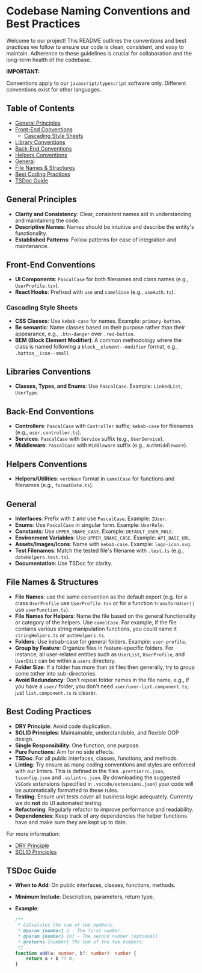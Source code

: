 # Codebase Naming Conventions and Best Practices

Welcome to our project! This README outlines the conventions and best practices we follow to ensure our code is clean, consistent, and easy to maintain. Adherence to these guidelines is crucial for collaboration and the long-term health of the codebase.

**IMPORTANT:**

Conventions apply to our `javascript/typescript` software only. Different conventions exist for other languages.

## Table of Contents

- [General Principles](#general-principles)
- [Front-End Conventions](#front-end-conventions)
  - [Cascading Style Sheets](#cascading-style-sheets)
- [Library Conventions](#libraries-conventions)
- [Back-End Conventions](#back-end-conventions)
- [Helpers Conventions](#helpers-conventions)
- [General](#general)
- [File Names & Structures](#file-names--structures)
- [Best Coding Practices](#best-coding-practices)
- [TSDoc Guide](#tsdoc-guide)

## General Principles

- **Clarity and Consistency**: Clear, consistent names aid in understanding and maintaining the code.
- **Descriptive Names**: Names should be intuitive and describe the entity's functionality.
- **Established Patterns**: Follow patterns for ease of integration and maintenance.

## Front-End Conventions

- **UI Components**: `PascalCase` for both filenames and class names (e.g., `UserProfile.tsx`).
- **React Hooks**: Prefixed with `use` and `camelCase` (e.g., `useAuth.ts`).

### Cascading Style Sheets

- **CSS Classes**: Use `kebab-case` for names. Example: `primary-button`.
- **Be semantic**: Name classes based on their purpose rather than their appearance, e.g., ``.btn-danger`` over ``.red-button``.
- **BEM (Block Element Modifier)**: A common methodology where the class is named following a `block__element--modifier` format, e.g., `.button__icon--small`

## Libraries Conventions

- **Classes, Types, and Enums**: Use `PascalCase`. Example: `LinkedList`, `UserType`.

## Back-End Conventions

- **Controllers**: `PascalCase` with `Controller` suffix; `kebab-case` for filenames (e.g., `user.controller.ts`).
- **Services**: `PascalCase` with `Service` suffix (e.g., `UserService`).
- **Middleware**: `PascalCase` with `Middleware` suffix (e.g., `AuthMiddleware`).

## Helpers Conventions

- **Helpers/Utilities**: `verbNoun` format in `camelCase` for functions and filenames (e.g., `formatDate.ts`).

## General

- **Interfaces**: Prefix with `I` and use `PascalCase`. Example: `IUser`.
- **Enums**: Use `PascalCase` in singular form. Example: `UserRole`.
- **Constants**: Use `UPPER_SNAKE_CASE`. Example: `DEFAULT_USER_ROLE`.
- **Environment Variables**: Use `UPPER_SNAKE_CASE`. Example: `API_BASE_URL`.
- **Assets/Images/Icons**: Name with `kebab-case`. Example: `logo-icon.svg`.
- **Test Filenames**: Match the tested file's filename with `.test.ts` (e.g., `dateHelpers.test.ts`).
- **Documentation**: Use TSDoc for clarity.

## File Names & Structures

- **File Names**: use the same convention as the default export (e.g. for a class `UserProfile` use `UserProfile.tsx` or for a function `transformUser()` use `userFunction.ts`).
- **File Names for Helpers**: Name the file based on the general functionality or category of the helpers. Use `camelCase`. For example, if the file contains various string manipulation functions, you could name it `stringHelpers.ts` or `authHelpers.ts`.
- **Folders**: Use kebab-case for general folders. Example: `user-profile`.
- **Group by Feature**: Organize files in feature-specific folders. For instance, all user-related entities such as `UserList`, `UserProfile`, and `UserEdit` can be within a `users` directory.
- **Folder Size**: If a folder has more than `10` files then generally, try to group some tother into sub-directories.
- **Avoid Redundancy**: Don't repeat folder names in the file name, e.g., if you have a `user/` folder, you don't need `user/user-list.component.ts`; just `list.component.ts` is clearer.

## Best Coding Practices

- **DRY Principle**: Avoid code duplication.
- **SOLID Principles**: Maintainable, understandable, and flexible OOP design.
- **Single Responsibility**: One function, one purpose.
- **Pure Functions**: Aim for no side effects.
- **TSDoc**: For all public interfaces, classes, functions, and methods.
- **Linting**: Try ensure as many coding conventions and styles are enforced with our linters. This is defined in the files `.prettierrc.json`, `tsconfig.json` and `.eslintrc.json`. By downloading the suggested `VSCode` extensions (specified in `.vscode/extensions.json`) your code will be automatically formatted to these rules.
- **Testing**: Ensure unit tests cover all business logic adequately. Currently we do **not** do UI automated testing.
- **Refactoring**: Regularly refactor to improve performance and readability.
- **Dependencies**: Keep track of any dependencies the helper functions have and make sure they are kept up to date.

For more information:

- [DRY Principle](https://www.digitalocean.com/community/conceptual-articles/s-o-l-i-d-the-first-five-principles-of-object-oriented-design)
- [SOLID Principles](https://www.digitalocean.com/community/tutorials/what-is-dry-development)

## TSDoc Guide

- **When to Add**: On public interfaces, classes, functions, methods.
- **Minimum Include**: Description, parameters, return type.
- **Example**:

  ```typescript
  /**
   * Calculates the sum of two numbers.
   * @param {number} a - The first number.
   * @param {number} [b] - The second number (optional).
   * @returns {number} The sum of the two numbers.
   */
  function add(a: number, b?: number): number {
      return a + b ?? 0;
  }
